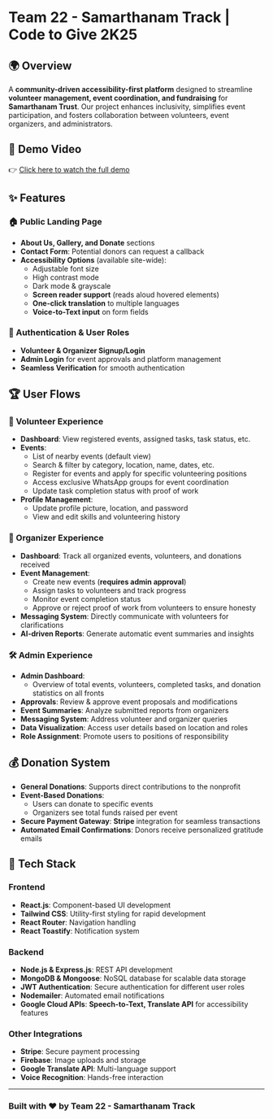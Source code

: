 # Team 22 - Samarthanam Track | Code to Give 2K25

## 🌍 Overview

A **community-driven accessibility-first platform** designed to streamline **volunteer management, event coordination, and fundraising** for **Samarthanam Trust**. Our project enhances inclusivity, simplifies event participation, and fosters collaboration between volunteers, event organizers, and administrators.

## 🎥 Demo Video

👉 [Click here to watch the full demo](https://www.youtube.com/watch?v=167SYqkb820&t=3s)  


## ✨ Features

### 🏠 Public Landing Page

- **About Us, Gallery, and Donate** sections
- **Contact Form**: Potential donors can request a callback
- **Accessibility Options** (available site-wide):
  - Adjustable font size
  - High contrast mode
  - Dark mode & grayscale
  - **Screen reader support** (reads aloud hovered elements)
  - **One-click translation** to multiple languages
  - **Voice-to-Text input** on form fields

### 🔑 Authentication & User Roles

- **Volunteer & Organizer Signup/Login**
- **Admin Login** for event approvals and platform management
- **Seamless Verification** for smooth authentication

## 🏆 User Flows

### 👥 Volunteer Experience

- **Dashboard**: View registered events, assigned tasks, task status, etc.
- **Events**:
  - List of nearby events (default view)
  - Search & filter by category, location, name, dates, etc.
  - Register for events and apply for specific volunteering positions
  - Access exclusive WhatsApp groups for event coordination
  - Update task completion status with proof of work 
- **Profile Management**:
  - Update profile picture, location, and password
  - View and edit skills and volunteering history

### 📅 Organizer Experience

- **Dashboard**: Track all organized events, volunteers, and donations received
- **Event Management**:
  - Create new events (**requires admin approval**)
  - Assign tasks to volunteers and track progress
  - Monitor event completion status
  - Approve or reject proof of work from volunteers to ensure honesty
- **Messaging System**: Directly communicate with volunteers for clarifications
- **AI-driven Reports**: Generate automatic event summaries and insights

### 🛠️ Admin Experience

- **Admin Dashboard**:
  - Overview of total events, volunteers, completed tasks, and donation statistics on all fronts
- **Approvals**: Review & approve event proposals and modifications
- **Event Summaries**: Analyze submitted reports from organizers
- **Messaging System**: Address volunteer and organizer queries
- **Data Visualization**: Access user details based on location and roles
- **Role Assignment**: Promote users to positions of responsibility 

## 💰 Donation System

- **General Donations**: Supports direct contributions to the nonprofit
- **Event-Based Donations**:
  - Users can donate to specific events
  - Organizers see total funds raised per event
- **Secure Payment Gateway**: **Stripe** integration for seamless transactions
- **Automated Email Confirmations**: Donors receive personalized gratitude emails

## 🚀 Tech Stack

### **Frontend**
- **React.js**: Component-based UI development
- **Tailwind CSS**: Utility-first styling for rapid development
- **React Router**: Navigation handling
- **React Toastify**: Notification system

### **Backend**
- **Node.js & Express.js**: REST API development
- **MongoDB & Mongoose**: NoSQL database for scalable data storage
- **JWT Authentication**: Secure authentication for different user roles
- **Nodemailer**: Automated email notifications
- **Google Cloud APIs**: **Speech-to-Text, Translate API** for accessibility features

### **Other Integrations**
- **Stripe**: Secure payment processing
- **Firebase**: Image uploads and storage
- **Google Translate API**: Multi-language support
- **Voice Recognition**: Hands-free interaction

---

### **Built with ❤️ by Team 22 - Samarthanam Track**
